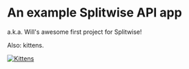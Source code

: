 # An example Splitwise API app

a.k.a. Will's awesome first project for Splitwise!

Also: kittens.

[![Kittens](http://dx0qysuen8cbs.cloudfront.net/assets/kittens/kittens-c3c5045b19e60818353808bfd050cf02.jpg "Yay kittens!")](http://splitwise.com/kittens)